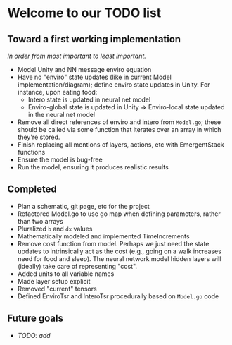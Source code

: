<h1>Welcome to our TODO list</h1>

 <h2>Toward a first working implementation</h2>
 
 *In order from most important to least important.*
 
 * Model Unity and NN message enviro equation
 * Have no "enviro" state updates (like in current Model implementation/diagram); define enviro state updates in Unity. For instance, upon eating food:
   * Intero state is updated in neural net model
   * Enviro-global state is updated in Unity => Enviro-local state updated in the neural net model
 * Remove all direct references of enviro and intero from `Model.go`; these should be called via some function that iterates over an array in which they're stored.
 * Finish replacing all mentions of layers, actions, etc with EmergentStack functions
 * Ensure the model is bug-free
 * Run the model, ensuring it produces realistic results
 
 <h2>Completed</h2>
 
 * Plan a schematic, git page, etc for the project
 * Refactored Model.go to use go map when defining parameters, rather than two arrays
 * Pluralized `b` and `dx` values
 * Mathematically modeled and implemented TimeIncrements
 * Remove cost function from model.  Perhaps we just need the state updates to intrinsically act as the cost (e.g., going on a walk increases need for food and sleep).  The neural network model hidden layers will (ideally) take care of representing "cost".
 * Added units to all variable names
 * Made layer setup explicit
 * Removed "current" tensors
 * Defined EnviroTsr and InteroTsr procedurally based on `Model.go` code

 <h2>Future goals</h2>
 
 * *TODO: add*
 